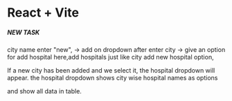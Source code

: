 # React + Vite

##### NEW TASK

city name enter "new", -> add on dropdown
after enter city -> give an option for add hospital
here,add hospitals just like city add new hospital option,

If a new city has been added and we select it, the hospital dropdown will appear.
the hospital dropdown shows city wise hospital names as options

and show all data in table.
